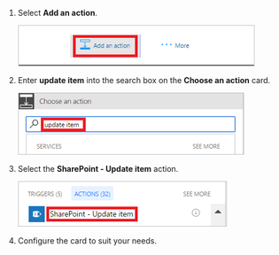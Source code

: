 1. Select **Add an action**.
   
    ![add action](includes/media/modern-approvals/add-update-item-action.png)
2. Enter **update item** into the search box on the **Choose an action** card.
   
    ![search for update action](includes/media/modern-approvals/search-update-item-rejected.png)
3. Select the **SharePoint - Update item** action.
   
    ![select update item](includes/media/modern-approvals/select-update-item-no.png)
4. Configure the card to suit your needs.

